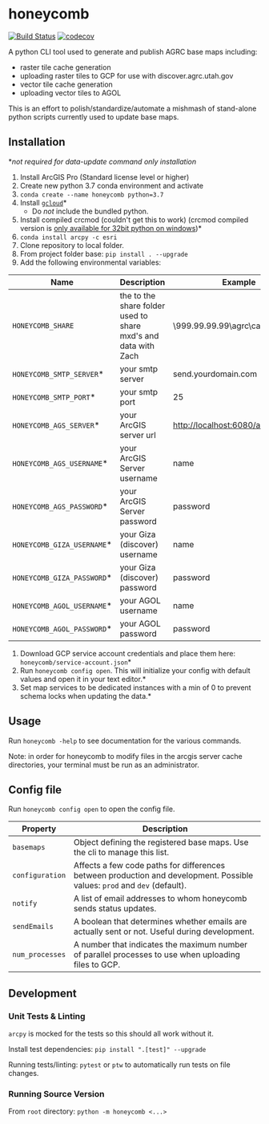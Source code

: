 # honeycomb

[![Build Status](https://travis-ci.org/agrc/honeycomb.svg?branch=master)](https://travis-ci.org/agrc/honeycomb)
[![codecov](https://codecov.io/gh/agrc/honeycomb/branch/master/graph/badge.svg)](https://codecov.io/gh/agrc/honeycomb)

A python CLI tool used to generate and publish AGRC base maps including:

- raster tile cache generation
- uploading raster tiles to GCP for use with discover.agrc.utah.gov
- vector tile cache generation
- uploading vector tiles to AGOL

This is an effort to polish/standardize/automate a mishmash of stand-alone python scripts currently used to update base maps.

## Installation

**not required for data-update command only installation*

1. Install ArcGIS Pro (Standard license level or higher)
1. Create new python 3.7 conda environment and activate
1. `conda create --name honeycomb python=3.7`
1. Install [`gcloud`](https://cloud.google.com/sdk/docs/)*
    - Do _not_ include the bundled python.
1. Install compiled crcmod (couldn't get this to work) (crcmod compiled version is [only available for 32bit python on windows](https://cloud.google.com/storage/docs/gsutil_install#:~:text=If%20you%20plan%20to%20use%20composite%20objects%2C%20you%20need%20to%20install%20compiled%20crcmod.%20On%20Windows%2C%20this%20is%20only%20available%20for%2032%2Dbit%20Python.))*
1. `conda install arcpy -c esri`
1. Clone repository to local folder.
1. From project folder base:
`pip install . --upgrade`
1. Add the following environmental variables:

| Name | Description | Example |
| --- | --- | --- |
| `HONEYCOMB_SHARE` | the to the share folder used to share mxd's and data with Zach | \\999.99.99.99\agrc\caching |
| `HONEYCOMB_SMTP_SERVER`* | your smtp server | send.yourdomain.com |
| `HONEYCOMB_SMTP_PORT`* | your smtp port | 25 |
| `HONEYCOMB_AGS_SERVER`* | your ArcGIS server url | <http://localhost:6080/arcgis/admin> |
| `HONEYCOMB_AGS_USERNAME`* | your ArcGIS Server username | name |
| `HONEYCOMB_AGS_PASSWORD`* | your ArcGIS Server password | password |
| `HONEYCOMB_GIZA_USERNAME`* | your Giza (discover) username | name |
| `HONEYCOMB_GIZA_PASSWORD`* | your Giza (discover) password | password |
| `HONEYCOMB_AGOL_USERNAME`* | your AGOL username | name |
| `HONEYCOMB_AGOL_PASSWORD`* | your AGOL password | password |

1. Download GCP service account credentials and place them here: `honeycomb/service-account.json`*
1. Run `honeycomb config open`. This will initialize your config with default values and open it in your text editor.*
1. Set map services to be dedicated instances with a min of 0 to prevent schema locks when updating the data.*

## Usage

Run `honeycomb -help` to see documentation for the various commands.

Note: in order for honeycomb to modify files in the arcgis server cache directories, your terminal must be run as an administrator.

## Config file

Run `honeycomb config open` to open the config file.

| Property | Description |
| --- | --- |
| `basemaps` | Object defining the registered base maps. Use the cli to manage this list.
| `configuration` | Affects a few code paths for differences between production and development. Possible values: `prod` and `dev` (default).
| `notify` | A list of email addresses to whom honeycomb sends status updates.
| `sendEmails` | A boolean that determines whether emails are actually sent or not. Useful during development.
| `num_processes` | A number that indicates the maximum number of parallel processes to use when uploading files to GCP.

## Development

### Unit Tests & Linting

`arcpy` is mocked for the tests so this should all work without it.

Install test dependencies: `pip install ".[test]" --upgrade`

Running tests/linting: `pytest` or `ptw` to automatically run tests on file changes.

### Running Source Version

From `root` directory: `python -m honeycomb <...>`
